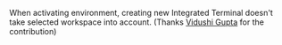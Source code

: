 When activating environment, creating new Integrated Terminal doesn't take selected workspace into account. (Thanks [Vidushi Gupta](https://github.com/Vidushi-Gupta) for the contribution)
